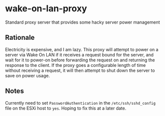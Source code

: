 # wake-on-lan-proxy
Standard proxy server that provides some hacky server power management

## Rationale
Electricity is expensive, and I am lazy. This proxy will attempt to power on a server via Wake On LAN if it receives a request bound for the server, and wait for it to power-on before forwarding the request on and returning the response to the client. If the proxy goes a configurable length of time without receiving a request, it will then attempt to shut down the server to save on power usage.

## Notes
Currently need to set `PasswordAuthentication` in the `/etc/ssh/sshd_config` file on the ESXi host to `yes`. Hoping to fix this at a later date.